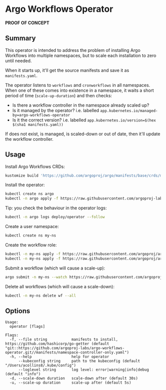 # Argo Workflows Operator

**PROOF OF CONCEPT**

## Summary

This operator is intended to address the problem of installing Argo Workflows into multiple namespaces, but to scale each installation to zero until needed.

When it starts up, it'll get the source manifests and save it as `manifests.yaml`. 

The operator listens to `workflows` and `cronworkflows` in all namespaces. When one of these comes into existence in a namespace, it waits a short period of time (`scale-up-duration`) and then checks:

* Is there a workflow controller in the namespace already scaled up?
* Is it managed by the operator? i.e. labelled `app.kubernetes.io/managed-by=argo-workflows-operator`
* Is it the correct version? i.e. labelled `app.kubernetes.io/version=$(hex $(sha1 manifests.yaml))`

If does not exist, is managed, is scaled-down or out of date, then it'll update the workflow controller.

## Usage

Install Argo Workflows CRDs:

```bash
kustomize build 'https://github.com/argoproj/argo/manifests/base/crds/minimal?ref=stable' | kubectl apply -f -
```

Install the operator:

```bash
kubectl create ns argo
kubectl -n argo apply -f https://raw.githubusercontent.com/argoproj-labs/argo-workflows-operator/master/manifests/install.yaml
```

Tip: you check the behaviour in the operator logs:

```bash
kubectl -n argo logs deploy/operator --follow
```

Create a user namespace:

```bash
kubectl create ns my-ns
```

Create the workflow role:

```bash
kubectl -n my-ns apply -f https://raw.githubusercontent.com/argoproj/argo/stable/manifests/quick-start/base/workflow-role.yaml
kubectl -n my-ns apply -f https://raw.githubusercontent.com/argoproj/argo/stable/manifests/quick-start/base/workflow-default-rolebinding.yaml
```

Submit a workflow (which will cause a scale-up):

```bash
argo submit -n my-ns --watch https://raw.githubusercontent.com/argoproj/argo/master/examples/hello-world.yaml
```

Delete all workflows (which will cause a scale-down):

```bash
kubectl -n my-ns delete wf --all
```

## Options

```
Usage:
  operator [flags]

Flags:
  -f, --file string           manifests to install, https://github.com/hashicorp/go-getter (default "git::https://github.com/argoproj-labs/argo-workflows-operator.git//manifests/namespace-controller-only.yaml")
  -h, --help                  help for operator
      --kubeconfig string     path to the kubeconfig (default "/Users/acollins8/.kube/config")
      --loglevel string       log level: error|warning|info|debug (default "info")
  -d, --scale-down duration   scale-down after (default 30s)
  -u, --scale-up duration     scale-up after (default 5s)
```